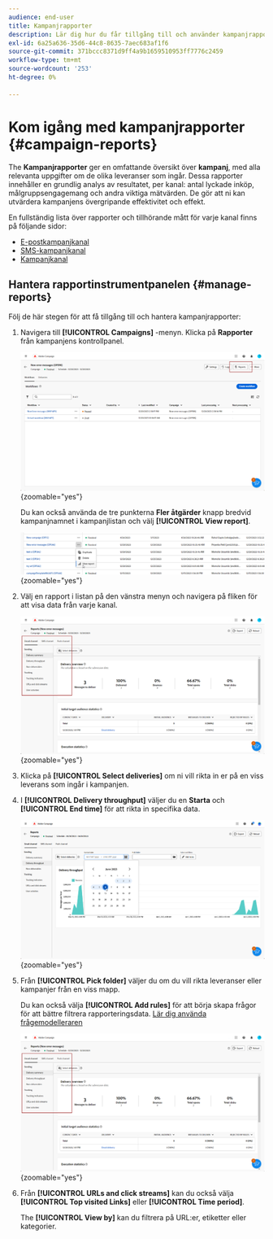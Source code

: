 ```yaml
---
audience: end-user
title: Kampanjrapporter
description: Lär dig hur du får tillgång till och använder kampanjrapporter
exl-id: 6a25a636-35d6-44c8-8635-7aec683af1f6
source-git-commit: 371bccc8371d9ff4a9b1659510953ff7776c2459
workflow-type: tm+mt
source-wordcount: '253'
ht-degree: 0%

---
```


# Kom igång med kampanjrapporter {#campaign-reports}

<!-- CAN BE REMOVED___
>[!CONTEXTUALHELP]
>id="acw_campaign_reporting_sending"
>title="Reporting Sending"
>abstract="The Sending tab within your report provides in-depth insights into your visitors' interactions with your deliveries and any potential errors they may have encountered."

>[!CONTEXTUALHELP]
>id="acw_campaign_reporting_tracking"
>title="Reporting tracking"
>abstract="The Tracking tab within your report offers valuable data, including recipient behavior per link, breakdown of opens and clicks, as well as detailed information about the most frequently clicked URLs during a delivery."
-->

The **Kampanjrapporter** ger en omfattande översikt över **kampanj**, med alla relevanta uppgifter om de olika leveranser som ingår. Dessa rapporter innehåller en grundlig analys av resultatet, per kanal: antal lyckade inköp, målgruppsengagemang och andra viktiga mätvärden. De gör att ni kan utvärdera kampanjens övergripande effektivitet och effekt.

En fullständig lista över rapporter och tillhörande mått för varje kanal finns på följande sidor:

* [E-postkampanjkanal](campaign-reports-email.md)
* [SMS-kampanjkanal](campaign-reports-sms.md)
* [Kampanjkanal](campaign-reports-push.md)

## Hantera rapportinstrumentpanelen {#manage-reports}

Följ de här stegen för att få tillgång till och hantera kampanjrapporter:

1. Navigera till **[!UICONTROL Campaigns]** -menyn. Klicka på **Rapporter** från kampanjens kontrollpanel.

   ![](assets/manage_campaign_report_2.png){zoomable=&quot;yes&quot;}

   Du kan också använda de tre punkterna **Fler åtgärder** knapp bredvid kampanjnamnet i kampanjlistan och välj **[!UICONTROL View report]**.

   ![](assets/manage_campaign_report_1.png){zoomable=&quot;yes&quot;}

1. Välj en rapport i listan på den vänstra menyn och navigera på fliken för att visa data från varje kanal.

   ![](assets/manage_campaign_report_4.png){zoomable=&quot;yes&quot;}

1. Klicka på **[!UICONTROL Select deliveries]** om ni vill rikta in er på en viss leverans som ingår i kampanjen.

1. I **[!UICONTROL Delivery throughput]** väljer du en **Starta** och **[!UICONTROL End time]** för att rikta in specifika data.

   ![](assets/manage_campaign_report_3.png){zoomable=&quot;yes&quot;}

1. Från **[!UICONTROL Pick folder]** väljer du om du vill rikta leveranser eller kampanjer från en viss mapp.

   Du kan också välja **[!UICONTROL Add rules]** för att börja skapa frågor för att bättre filtrera rapporteringsdata. [Lär dig använda frågemodelleraren](../query/query-modeler-overview.md)

   ![](assets/manage_campaign_report_4.png){zoomable=&quot;yes&quot;}

1. Från **[!UICONTROL URLs and click streams]** kan du också välja **[!UICONTROL Top visited Links]** eller **[!UICONTROL Time period]**.

   The **[!UICONTROL View by]** kan du filtrera på URL:er, etiketter eller kategorier.
